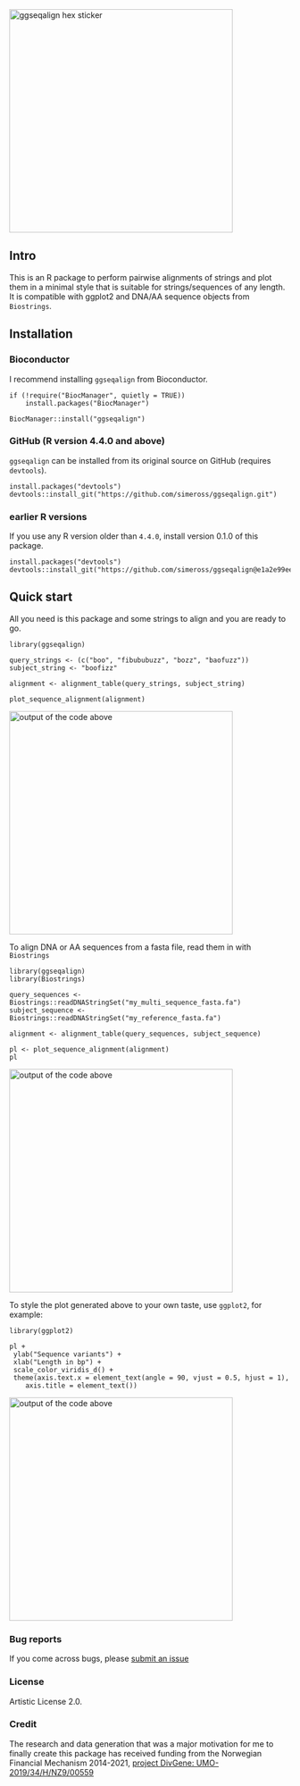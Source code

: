 <img src="inst/hexlogo/hexlogo.png" alt="ggseqalign hex sticker" width="400"/>

## Intro
This is an R package to perform pairwise alignments of strings and plot them in a minimal style that is suitable for strings/sequences of any length. It is compatible with ggplot2 and DNA/AA sequence objects from `Biostrings`.

## Installation

### Bioconductor
I recommend installing `ggseqalign` from Bioconductor.
```
if (!require("BiocManager", quietly = TRUE))
    install.packages("BiocManager")

BiocManager::install("ggseqalign")
```

### GitHub (R version 4.4.0 and above)
`ggseqalign` can be installed from its original source on GitHub (requires `devtools`).
```
install.packages("devtools")
devtools::install_git("https://github.com/simeross/ggseqalign.git")
```

### earlier R versions
If you use any R version older than `4.4.0`, install version 0.1.0 of this package.
```
install.packages("devtools")
devtools::install_git("https://github.com/simeross/ggseqalign@e1a2e99ee7d079d2e4331bc101382cfebe125fa8")
```

## Quick start
All you need is this package and some strings to align and you are ready to go.
```
library(ggseqalign)

query_strings <- (c("boo", "fibububuzz", "bozz", "baofuzz"))
subject_string <- "boofizz"

alignment <- alignment_table(query_strings, subject_string)

plot_sequence_alignment(alignment)
```
<img src="inst/figs/rm_ex1.png" alt="output of the code above" width="400"/>


To align DNA or AA sequences from a fasta file, read them in with `Biostrings`
```
library(ggseqalign)
library(Biostrings)

query_sequences <- Biostrings::readDNAStringSet("my_multi_sequence_fasta.fa")
subject_sequence <- Biostrings::readDNAStringSet("my_reference_fasta.fa")

alignment <- alignment_table(query_sequences, subject_sequence)

pl <- plot_sequence_alignment(alignment)
pl
```
<img src="inst/figs/rm_ex2.png" alt="output of the code above" width="400"/>


To style the plot generated above to your own taste, use `ggplot2`, for example:
```
library(ggplot2)
 
pl +
 ylab("Sequence variants") +
 xlab("Length in bp") +
 scale_color_viridis_d() +
 theme(axis.text.x = element_text(angle = 90, vjust = 0.5, hjust = 1),
    axis.title = element_text())
```
<img src="inst/figs/rm_ex3.png" alt="output of the code above" width="400"/>


### Bug reports
If you come across bugs, please [submit an issue](https://github.com/simeross/ggseqalign/issues)

### License
Artistic License 2.0.

### Credit
The research and data generation that was a major motivation for me to finally create this package has received funding from the Norwegian Financial Mechanism 2014-2021, [project DivGene: UMO-2019/34/H/NZ9/00559](https://eeagrants.org/archive/2014-2021/projects/PL-Basic%20Research-0012)
